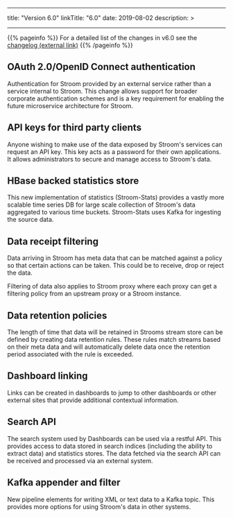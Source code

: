 
---
title: "Version 6.0"
linkTitle: "6.0"
date: 2019-08-02
description: >

---

{{% pageinfo %}}
For a detailed list of the changes in v6.0 see the [changelog (external link)](https://github.com/gchq/stroom/blob/6.0/CHANGELOG.md)
{{% /pageinfo %}}

## OAuth 2.0/OpenID Connect authentication

Authentication for Stroom provided by an external service rather than a service internal to Stroom.
This change allows support for broader corporate authentication schemes and is a key requirement for enabling the future microservice architecture for Stroom.

## API keys for third party clients

Anyone wishing to make use of the data exposed by Stroom's services can request an API key.
This key acts as a password for their own applications.
It allows administrators to secure and manage access to Stroom's data.

## HBase backed statistics store

This new implementation of statistics (Stroom-Stats) provides a vastly more scalable time series DB for large scale collection of Stroom's data aggregated to various time buckets.
Stroom-Stats uses Kafka for ingesting the source data.

## Data receipt filtering

Data arriving in Stroom has meta data that can be matched against a policy so that certain actions can be taken.
This could be to receive, drop or reject the data.

Filtering of data also applies to Stroom proxy where each proxy can get a filtering policy from an upstream proxy or a Stroom instance.

## Data retention policies

The length of time that data will be retained in Strooms stream store can be defined by creating data retention rules.
These rules match streams based on their meta data and will automatically delete data once the retention period associated with the rule is exceeded.

## Dashboard linking

Links can be created in dashboards to jump to other dashboards or other external sites that provide additional contextual information.

## Search API

The search system used by Dashboards can be used via a restful API.
This provides access to data stored in search indices (including the ability to extract data) and statistics stores.
The data fetched via the search API can be received and processed via an external system.

## Kafka appender and filter

New pipeline elements for writing XML or text data to a Kafka topic.
This provides more options for using Stroom's data in other systems.
